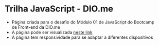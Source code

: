 # Trilha JavaScript - DIO.me

- Página criada para o desafio do Módulo 01 de JavaScript do Bootcamp de Front-end da DIO.me
- A página pode ser visualizada <a href="https://gaiajutz.github.io/classificador-nivel-heroi/">neste link</a>
- A página tem responsividade para se adaptar a diferentes dispositivos
